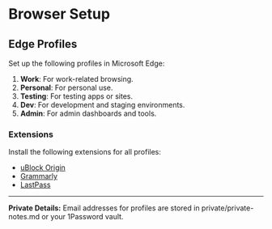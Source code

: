 # Browser Setup

## Edge Profiles
Set up the following profiles in Microsoft Edge:
1. **Work**: For work-related browsing.
2. **Personal**: For personal use.
3. **Testing**: For testing apps or sites.
4. **Dev**: For development and staging environments.
5. **Admin**: For admin dashboards and tools.

### Extensions
Install the following extensions for all profiles:
- [uBlock Origin](https://www.ublock.org/)
- [Grammarly](https://www.grammarly.com/)
- [LastPass](https://www.lastpass.com/)

---

**Private Details:** Email addresses for profiles are stored in private/private-notes.md or your 1Password vault.
